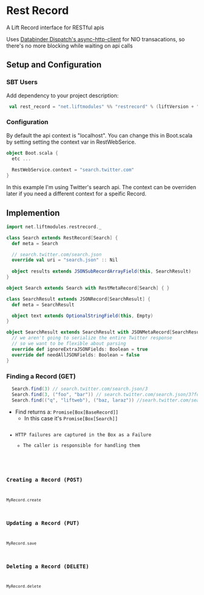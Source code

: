 Rest Record
===========

A Lift Record interface for RESTful apis

Uses <a href="http://dispatch.databinder.net/Dispatch.html">Databinder Dispatch's </a><a href="https://github.com/AsyncHttpClient/async-http-client">async-http-client</a> for NIO transacations, so there's no more blocking while waiting on api calls

## Setup and Configuration

### SBT Users 

Add dependency to your project description:
```scala
 val rest_record = "net.liftmodules" %% "restrecord" % (liftVersion + "-1.1") % "XXX"
```

### Configuration
By default the api context is "localhost". You can change this in Boot.scala by setting setting the context var in RestWebSerice. 

```scala
object Boot.scala {
  etc ...
   
  RestWebService.context = "search.twitter.com"
}
```
In this example I'm using Twitter's search api. The context can be overriden later if you need a different context for a speific Record.

## Implemention

```scala
import net.liftmodules.restrecord._

class Search extends RestRecord[Search] {
  def meta = Search

  // search.twitter.com/search.json
  override val uri = "search.json" :: Nil
      
  object results extends JSONSubRecordArrayField(this, SearchResult)
}

object Search extends Search with RestMetaRecord[Search] { }

class SearchResult extends JSONRecord[SearchResult] {
  def meta = SearchResult

  object text extends OptionalStringField(this, Empty)
}

object SearchResult extends SearchResult with JSONMetaRecord[SearchResult] {
  // we aren't going to serialize the entire Twitter response 
  // so we want to be flexible about parsing
  override def ignoreExtraJSONFields: Boolean = true
  override def needAllJSONFields: Boolean = false 
}

```

### Finding a Record (GET)

```scala
  Search.find(3) // search.twitter.com/search.json/3
  Search.find(3, ("foo", "bar")) // search.twitter.com/search.json/3?foo=bar 
  Search.find(("q", "liftweb"), ("baz, laraz")) //searh.twitter.com/search.json?q=liftweb&baz=larax
```
* Find returns a: <code>Promise[Box[BaseRecord]]</code>
  * In this case it's <code>Promise[Box[Search]]</cod>
* HTTP failures are captured in the Box as a Failure
  * The caller is responsible for handling them 

### Creating a Record (POST)
```scala
MyRecord.create
```

### Updating a Record (PUT)
```scala
MyRecord.save
```

### Deleting a Record (DELETE)
```scala
MyRecord.delete
```


